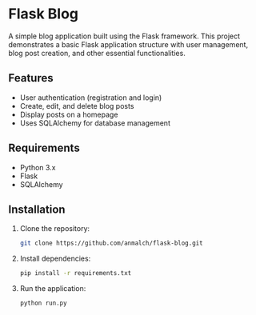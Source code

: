 # Flask Blog

A simple blog application built using the Flask framework. This project demonstrates a basic Flask application structure with user management, blog post creation, and other essential functionalities.

## Features
- User authentication (registration and login)
- Create, edit, and delete blog posts
- Display posts on a homepage
- Uses SQLAlchemy for database management

## Requirements
- Python 3.x
- Flask
- SQLAlchemy

## Installation

1. Clone the repository:
   ```bash
   git clone https://github.com/anmalch/flask-blog.git
   ```
2. Install dependencies:
   ```bash
   pip install -r requirements.txt
   ```

3. Run the application:
   ```bash
   python run.py
   ```

